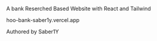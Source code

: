 A bank Reserched Based Website with React and Tailwind

hoo-bank-saber1y.vercel.app









Authored by Saber1Y

